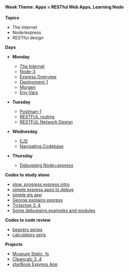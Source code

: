<h4 class="weektheme">Week Theme: Apps = RESTful Web Apps, Learning Node</h4>  
  
**Topics**  
  * The internet  
  * Node/express  
  * RESTful design  
  
**Days**   
  * **Monday**  
    * [The Internet](https://github.com/jankeLearning/content-md/blob/master/dev-knowledge/05-the-internet.md)  
    * [Node-3](https://github.com/jankeLearning/content-md/blob/master/node%2Bexpress/05-node-3.md)  
    * [Express Overview](https://github.com/jankeLearning/content-md/blob/master/node%2Bexpress/05-express-overview.md)  
    * [Deployment-1](https://github.com/jankeLearning/content-md/blob/master/dev-knowledge/05-deployment-1.md)  
    * [Morgen](https://github.com/jankeLearning/content-md/blob/master/npm-modules/05-morgan.md)  
    * [Env-Vars](https://github.com/jankeLearning/content-md/blob/master/node%2Bexpress/05-env-vars.md) 
      
  * **Tuesday** 
    * [Postman-1](https://github.com/jankeLearning/content-md/blob/master/tools/05-postman-1.md)  
    * [RESTFUL routing](https://github.com/jankeLearning/content-md/blob/master/app-design/05-RESTFUL-routing.md)  
    * [RESTFUL Network Design](https://github.com/jankeLearning/content-md/blob/master/dev-knowledge/05-RESTFUL-network-design.md)

  * **Wednesday**  
    * [EJS](https://github.com/jankeLearning/content-md/blob/master/npm-modules/05-ejs.md) 
    * [Navigating Codebase](https://www.badgerbadgerbadger.com)

  * **Thursday**  
    * [Debugging Node+express](https://github.com/jankeLearning/content-md/blob/master/node%2Bexpress/05-debugging-node%2Bexpress.md)  
      
**Codes to study alone**   
  * [slow, progress express intro](https://github.com/jankeLearning/content-code/tree/master/Week%2005/recap-express-basics)  
  * [simple express apps to debug](https://github.com/jankeLearning/content-code/tree/master/Week%2005/debug-these)  
  * [simple ejs app](https://github.com/jankeLearning/content-code/tree/master/Week%2005)  
  * [George explains express](https://github.com/jankeLearning/content-code/tree/master/Week%2005/george-explains-express)    
  * [Tictactoe 3, 4](https://github.com/jankeLearning/projects/blob/master/tictactoes/)   
  * [Some debugging examples and modules](https://github.com/jankeLearning/content-code/tree/master/Week%2005/demo-debugging)  

**Codes to code review**  
  * [beavers series](https://github.com/jankeLearning/content-code/tree/master/Week%2005/development-scheduling)  
  * [calculators seris](https://github.com/jankeLearning/content-code/tree/master/Week%2005/study-series-express)  

**Projects**  
  * [Museum Static, fs](https://github.com/jankeLearning/projects/blob/master/05-museums/)    
  * [Cleancalc 3, 4](https://github.com/jankeLearning/projects/blob/master/cleancalc/)   
  * [starBook Express App](https://github.com/jankeLearning/projects/blob/master/05-portable-starbook/)
  